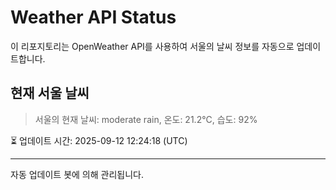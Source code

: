 
# Weather API Status

이 리포지토리는 OpenWeather API를 사용하여 서울의 날씨 정보를 자동으로 업데이트합니다.

## 현재 서울 날씨
> 서울의 현재 날씨: moderate rain, 온도: 21.2°C, 습도: 92%

⏳ 업데이트 시간: 2025-09-12 12:24:18 (UTC)

---
자동 업데이트 봇에 의해 관리됩니다.
